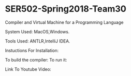 # SER502-Spring2018-Team30
Compiler and Virtual Machine for a Programming Language

System Used: MacOS,Windows.

Tools Used: ANTLR,IntelliJ IDEA.

Instuctions For Installation:

To build the compiler:
To run it:

Link To Youtube Video:
